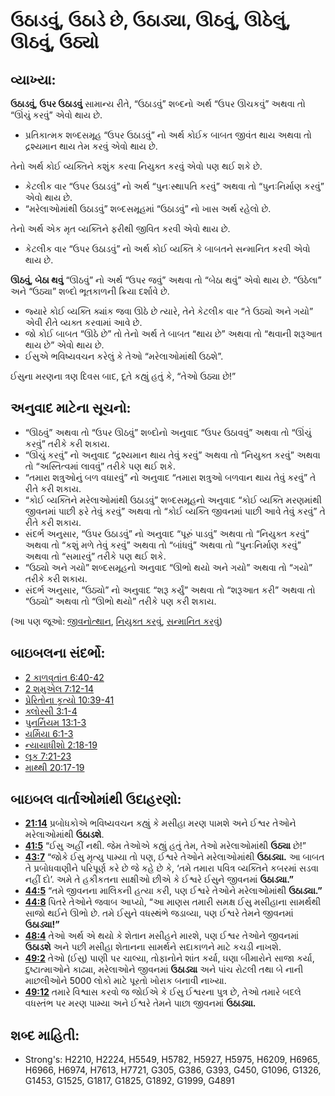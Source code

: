 # ઉઠાડવું, ઉઠાડે છે, ઉઠાડ્યા, ઊઠવું, ઊઠેલું, ઊઠવું, ઉઠ્યો 

## વ્યાખ્યા: 

__ઉઠાડવું, ઉપર ઉઠાડવું__
સામાન્ય રીતે, “ઉઠાડવું” શબ્દનો અર્થ “ઉપર ઊચકવું” અથવા તો “ઊંચું કરવું” એવો થાય છે.

* પ્રતિકાત્મક શબ્દસમૂહ “ઉપર ઉઠાડવું” નો અર્થ કોઈક બાબત જીવંત થાય અથવા તો દ્રશ્યમાન થાય તેમ કરવું એવો થાય છે.

તેનો અર્થ કોઈ વ્યક્તિને કશુંક કરવા નિયુક્ત કરવું એવો પણ થઈ શકે છે.

* કેટલીક વાર “ઉપર ઉઠાડવું” નો અર્થ “પુનઃસ્થાપતિ કરવું” અથવા તો “પુનઃનિર્માણ કરવું” એવો થાય છે.
* “મરેલાઓમાંથી ઉઠાડવું” શબ્દસમૂહમાં “ઉઠાડવું” નો ખાસ અર્થ રહેલો છે.

તેનો અર્થ એક મૃત વ્યક્તિને ફરીથી જીવિત કરવી એવો થાય છે.

* કેટલીક વાર “ઉપર ઉઠાડવું” નો અર્થ કોઈ વ્યક્તિ કે બાબતને સન્માનિત કરવી એવો થાય છે.

__ઊઠવું, બેઠા થવું__
“ઊઠવું” નો અર્થ “ઉપર જવું” અથવા તો “બેઠા થવું” એવો થાય છે.
“ઉઠેલા” અને “ઉઠ્યા” શબ્દો ભૂતકાળની ક્રિયા દર્શાવે છે.

* જ્યારે કોઈ વ્યક્તિ ક્યાંક જવા ઊઠે છે ત્યારે, તેને કેટલીક વાર “તે ઉઠ્યો અને ગયો” એવી રીતે વ્યક્ત કરવામાં આવે છે.
* જો કોઈ બાબત “ઊઠે છે” તો તેનો અર્થ તે બાબત “થાય છે” અથવા તો “થવાની શરૂઆત થાય છે” એવો થાય છે.
* ઈસુએ ભવિષ્યવચન કરેલું કે તેઓ “મરેલાઓમાંથી ઉઠશે”.

ઈસુના મરણના ત્રણ દિવસ બાદ, દૂતે કહ્યું હતું કે, “તેઓ ઉઠ્યા છે!”

## અનુવાદ માટેના સૂચનો: 

* “ઊઠવું” અથવા તો “ઉપર ઊઠવું” શબ્દોનો અનુવાદ “ઉપર ઉઠાવવું” અથવા તો “ઊંચું કરવું” તરીકે કરી શકાય.
* “ઊંચું કરવું” નો અનુવાદ “દ્રશ્યમાન થાય તેવું કરવું” અથવા તો “નિયુક્ત કરવું” અથવા તો “અસ્તિત્વમાં લાવવું” તરીકે પણ થઈ શકે.
* “તમારા શત્રુઓનું બળ વધારવું” નો અનુવાદ “તમારા શત્રુઓ બળવાન થાય તેવું કરવું” તે રીતે કરી શકાય.
* “કોઈ વ્યક્તિને મરેલાઓમાંથી ઉઠાડવું” શબ્દસમૂહનો અનુવાદ “કોઈ વ્યક્તિ મરણમાંથી જીવનમાં પાછી ફરે તેવું કરવું” અથવા તો “કોઈ વ્યક્તિ જીવનમાં પાછી આવે તેવું કરવું” તે રીતે કરી શકાય.
* સંદર્ભ અનુસાર, “ઉપર ઉઠાડવું” નો અનુવાદ “પૂરું પાડવું” અથવા તો “નિયુક્ત કરવું” અથવા તો “કશું મળે તેવું કરવું” અથવા તો “બાંધવું” અથવા તો “પુનઃનિર્માણ કરવું” અથવા તો “સમારવું” તરીકે પણ થઈ શકે.
* “ઉઠ્યો અને ગયો” શબ્દસમૂહનો અનુવાદ “ઊભો થયો અને ગયો” અથવા તો “ગયો” તરીકે કરી શકાય.
* સંદર્ભ અનુસાર, “ઉઠ્યો” નો અનુવાદ “શરૂ કર્યું” અથવા તો “શરૂઆત કરી” અથવા તો “ઉઠ્યો” અથવા તો “ઊભો થયો” તરીકે પણ કરી શકાય.

(આ પણ જૂઓ: [જીવનોત્થાન](../kt/resurrection.md), [નિયુક્ત કરવું](../kt/appoint.md), [સન્માનિત કરવું](../kt/exalt.md))

## બાઇબલના સંદર્ભો: 

* [2 કાળવૃતાંત 6:40-42](rc://gu/tn/help/2ch/06/40)
* [2 શમુએલ 7:12-14](rc://gu/tn/help/2sa/07/12)
* [પ્રેરિતોના કૃત્યો 10:39-41](rc://gu/tn/help/act/10/39)
* [ક્લોસ્સી 3:1-4](rc://gu/tn/help/col/03/01)
* [પુનર્નિયમ 13:1-3](rc://gu/tn/help/deu/13/01)
* [યર્મિયા 6:1-3](rc://gu/tn/help/jer/06/01)
* [ન્યાયાધીશો 2:18-19](rc://gu/tn/help/jdg/02/18)
* [લૂક 7:21-23](rc://gu/tn/help/luk/07/21)
* [માથ્થી 20:17-19](rc://gu/tn/help/mat/20/17)

## બાઇબલ વાર્તાઓમાંથી ઉદાહરણો: 

* __[21:14](rc://gu/tn/help/obs/21/14)__ પ્રબોધકોએ ભવિષ્યવચન કહ્યું કે મસીહા મરણ પામશે અને ઈશ્વર તેઓને મરેલાઓમાંથી __ઉઠાડશે__.
* __[41:5](rc://gu/tn/help/obs/41/05)__ “ઈસુ અહીં નથી. જેમ તેઓએ કહ્યું હતું તેમ, તેઓ મરેલાઓમાંથી  __ઉઠ્યા__ છે!”
* __[43:7](rc://gu/tn/help/obs/43/07)__ “જોકે ઈસુ મૃત્યુ પામ્યા તો પણ, ઈશ્વરે તેઓને મરેલાઓમાંથી __ઉઠાડ્યા.__ આ બાબત તે પ્રબોધવાણીને પરિપૂર્ણ કરે છે જે કહે છે કે, ‘તમે તમારા પવિત્ર વ્યક્તિને કબરમાં સડવા નહીં દો’. અમે તે હકીકતના સાક્ષીઓ છીએ કે ઈશ્વરે ઈસુને જીવનમાં __ઉઠાડ્યા.”__
* __[44:5](rc://gu/tn/help/obs/44/05)__ “તમે જીવનના માલિકની હત્યા કરી, પણ ઈશ્વરે તેઓને મરેલાઓમાંથી __ઉઠાડ્યા.”__
* __[44:8](rc://gu/tn/help/obs/44/08)__ પિતરે તેઓને જવાબ આપ્યો, “આ માણસ તમારી સમક્ષ ઈસુ મસીહાના સામર્થથી સાજો થઈને ઊભો છે. તમે ઈસુને વધસ્થંભે જડાવ્યા, પણ ઈશ્વરે તેમને જીવનમાં __ઉઠાડ્યા!”__
* __[48:4](rc://gu/tn/help/obs/48/04)__ તેઓ અર્થ એ થયો કે શેતાન મસીહને મારશે, પણ ઈશ્વર તેઓને જીવનમાં __ઉઠાડશે__ અને પછી મસીહા શેતાનના સામર્થને સદાકાળને માટે કચડી નાખશે.
* __[49:2](rc://gu/tn/help/obs/49/02)__ તેઓ (ઈસુ) પાણી પર ચાલ્યા, તોફાનોને શાંત કર્યા, ઘણા બીમારોને સાજા કર્યા, દુષ્ટાત્માઓને કાઢ્યા, મરેલાઓને જીવનમાં __ઉઠાડ્યા__  અને પાંચ રોટલી તથા બે નાની માછલીઓને 5000 લોકો માટે પૂરતો ખોરાક બનાવી નાખ્યા.
* __[49:12](rc://gu/tn/help/obs/49/12)__ તમારે વિશ્વાસ કરવો જ જોઈએ કે ઈસુ ઈશ્વરના પુત્ર છે, તેઓ તમારે બદલે વધસ્તંભ પર મરણ પામ્યા અને ઈશ્વરે તેમને પાછા જીવનમાં __ઉઠાડ્યા.__

## શબ્દ માહિતી: 

* Strong's: H2210, H2224, H5549, H5782, H5927, H5975, H6209, H6965, H6966, H6974, H7613, H7721, G305, G386, G393, G450, G1096, G1326, G1453, G1525, G1817, G1825, G1892, G1999, G4891
